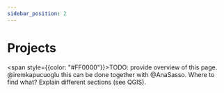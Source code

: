 ```yaml
---
sidebar_position: 2
---
```


# Projects

<span style={{color: "#FF0000"}}>TODO: provide overview of this page. @iremkapucuoglu this can be done together with @AnaSasso. Where to find what? Explain different sections (see QGIS).</span>